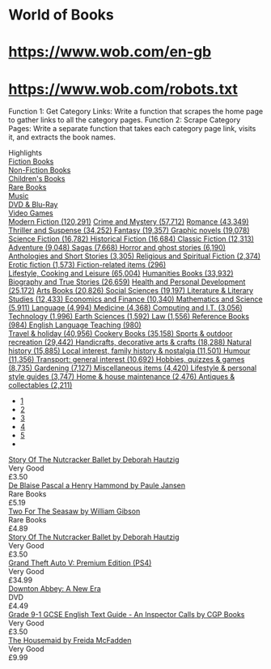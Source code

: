 # World of Books
# https://www.wob.com/en-gb
# https://www.wob.com/robots.txt

Function 1: Get Category Links: Write a function that scrapes the home page to gather links to all the category pages.
Function 2: Scrape Category Pages: Write a separate function that takes each category page link, visits it, and extracts the book names.

<div class="container">
<div class="dropdown categoryRow d-flex">
<div tabindex="0" class="categoryItem">
<span class="categoryName">Highlights</span><!----></div><div tabindex="0" class="categoryItem">
<a href="/en-gb/category/fiction-books" class="categoryName">Fiction Books</a><!----></div><div tabindex="0" class="categoryItem">
<a href="/en-gb/category/non-fiction-books" class="categoryName">Non-Fiction Books</a><!----></div><div tabindex="0" class="categoryItem">
<a href="/en-gb/category/childrens-books" class="categoryName">Children's Books</a><!----></div><div tabindex="0" class="categoryItem">
<a href="/en-gb/category/rare-books" class="categoryName">Rare Books</a><!----></div><div tabindex="0" class="categoryItem">
<a href="/en-gb/category/media-music" class="categoryName">Music</a><!----></div><div tabindex="0" class="categoryItem">
<a href="/en-gb/category/dvd-blu-ray" class="categoryName">DVD &amp; Blu-Ray</a><!----></div><div tabindex="0" class="categoryItem">
<a href="/en-gb/category/video-games" class="categoryName">Video Games</a><!----></div></div>

<div class="categoryFilter">
<a href="/en-gb/category/modern-contemporary-fiction-post-c-1945" class="">
    Modern Fiction
    <span>(120,291)</span></a>
<a href="/en-gb/category/crime-mystery" class="">
    Crime and Mystery
    <span>(57,712)</span></a>
<a href="/en-gb/category/romance" class="">
    Romance
    <span>(43,349)</span></a>
<a href="/en-gb/category/thriller-suspense" class="">
    Thriller and Suspense
    <span>(34,252)</span></a><a href="/en-gb/category/fantasy" class="">
    Fantasy
    <span>(19,357)</span></a><a href="/en-gb/category/graphic-novels" class="">
    Graphic novels
    <span>(19,078)</span></a><a href="/en-gb/category/science-fiction" class="">
    Science Fiction
    <span>(16,782)</span></a><a href="/en-gb/category/historical-fiction" class="">
    Historical Fiction
    <span>(16,684)</span></a><a href="/en-gb/category/classic-fiction-pre-c-1945" class="">
    Classic Fiction
    <span>(12,313)</span></a><a href="/en-gb/category/adventure" class="">
    Adventure
    <span>(9,048)</span></a><a href="/en-gb/category/sagas" class="">
    Sagas
    <span>(7,668)</span></a><a href="/en-gb/category/horror-ghost-stories" class="">
    Horror and ghost stories
    <span>(6,190)</span></a><a href="/en-gb/category/fiction-special-features" class="">
    Anthologies and Short Stories
    <span>(3,305)</span></a><a href="/en-gb/category/religious-spiritual-fiction" class="">
    Religious and Spiritual Fiction
    <span>(2,374)</span></a><a href="/en-gb/category/erotic-fiction" class="">
    Erotic fiction
    <span>(1,573)</span></a><a href="/en-gb/category/fiction-related-items" class="">
    Fiction-related items
    <span>(296)</span></a></div>

<div class="categoryFilter">
<a href="/en-gb/category/lifestyle-cooking-and-leisure" class="">
    Lifestyle, Cooking and Leisure
    <span>(65,004)</span></a>
<a href="/en-gb/category/humanities-books" class="">
    Humanities Books
    <span>(33,932)</span></a>
<a href="/en-gb/category/biography-and-true-stories" class="">
    Biography and True Stories
    <span>(26,659)</span></a>
<a href="/en-gb/category/health-and-personal-development" class="">
    Health and Personal Development
    <span>(25,172)</span></a>
<a href="/en-gb/category/arts-books" class="">
    Arts Books
    <span>(20,826)</span></a><a href="/en-gb/category/social-sciences-books" class="">
    Social Sciences
    <span>(19,197)</span></a><a href="/en-gb/category/literature-literary-studies" class="">
    Literature &amp; Literary Studies
    <span>(12,433)</span></a><a href="/en-gb/category/economics-and-finance" class="">
    Economics and Finance
    <span>(10,340)</span></a><a href="/en-gb/category/mathematics-and-science-books" class="">
    Mathematics and Science
    <span>(5,911)</span></a><a href="/en-gb/category/language-books" class="">
    Language
    <span>(4,994)</span></a><a href="/en-gb/category/medicine-books" class="">
    Medicine
    <span>(4,368)</span></a><a href="/en-gb/category/computing-and-it" class="">
    Computing and I.T.
    <span>(3,056)</span></a><a href="/en-gb/category/technology" class="">
    Technology
    <span>(1,996)</span></a><a href="/en-gb/category/earth-sciences-books" class="">
    Earth Sciences
    <span>(1,592)</span></a><a href="/en-gb/category/law-books" class="">
    Law
    <span>(1,556)</span></a><a href="/en-gb/category/reference-books" class="">
    Reference Books
    <span>(984)</span></a><a href="/en-gb/category/english-language-teaching" class="">
    English Language Teaching
    <span>(980)</span></a></div>

<div class="categoryFilter">
<a href="/en-gb/category/travel-holiday" class="">
    Travel &amp; holiday
    <span>(40,956)</span></a><a href="/en-gb/category/cookery-food-drink-etc" class="">
    Cookery Books
    <span>(35,158)</span></a><a href="/en-gb/category/sports-outdoor-recreation" class="">
    Sports &amp; outdoor recreation
    <span>(29,442)</span></a><a href="/en-gb/category/handicrafts-decorative-arts-crafts" class="">
    Handicrafts, decorative arts &amp; crafts
    <span>(18,288)</span></a><a href="/en-gb/category/natural-history" class="">
    Natural history
    <span>(15,885)</span></a><a href="/en-gb/category/local-interest-family-history-nostalgia" class="">
    Local interest, family history &amp; nostalgia
    <span>(11,501)</span></a><a href="/en-gb/category/humour" class="">
    Humour
    <span>(11,356)</span></a><a href="/en-gb/category/transport-general-interest" class="">
    Transport: general interest
    <span>(10,692)</span></a><a href="/en-gb/category/hobbies-quizzes-games" class="">
    Hobbies, quizzes &amp; games
    <span>(8,735)</span></a><a href="/en-gb/category/gardening" class="">
    Gardening
    <span>(7,127)</span></a><a href="/en-gb/category/miscellaneous-items" class="">
    Miscellaneous items
    <span>(4,420)</span></a><a href="/en-gb/category/lifestyle-personal-style-guides" class="">
    Lifestyle &amp; personal style guides
    <span>(3,747)</span></a><a href="/en-gb/category/home-house-maintenance" class="">
    Home &amp; house maintenance
    <span>(2,476)</span></a><a href="/en-gb/category/antiques-collectables" class="">
    Antiques &amp; collectables
    <span>(2,211)</span></a></div>

<ul class="pagination mb-0"><!----><li class="page-item active"><a href="/en-gb/category/fiction-books" aria-current="page" class="page-link activeLink nuxt-link-active">
        1
      </a></li><li class="page-item"><a href="/en-gb/category/fiction-books/2" class="page-link">
        2
      </a></li><li class="page-item"><a href="/en-gb/category/fiction-books/3" class="page-link">
        3
      </a></li><li class="page-item"><a href="/en-gb/category/fiction-books/4" class="page-link">
        4
      </a></li><li class="page-item"><a href="/en-gb/category/fiction-books/5" class="page-link">
        5
      </a></li><li class="page-item"><a href="/en-gb/category/fiction-books/2" class="page-link" rel="next"><i aria-hidden="true" class="icon-right-arrow"></i></a></li></ul>    

<div class="item gridItem col-6 col-sm-4 col-lg-3 mb-4">
<a href="/en-gb/books/deborah-hautzig/story-of-the-nutcracker-ballet/9780394881782" class="itemTitle mt-2 excludeLinkStyle">
<span class="title">Story Of The Nutcracker Ballet</span>
<span class="author">by Deborah Hautzig</span></a>
<div class="itemType">Very Good</div>
<div class="itemPrice">
      £3.50

<div class="item gridItem col-6 col-sm-4 col-lg-3 mb-4">
<a href="/en-gb/rare-books/paule-jansen/de-blaise-pascal-a-henry-hammond/1615200690LIB" class="itemTitle mt-2 excludeLinkStyle">
<span class="title">De Blaise Pascal a Henry Hammond</span>
<span class="author">by Paule Jansen</span></a><div class="itemContent">
<div class="itemType">Rare Books</div>
<div class="itemPrice">
      £5.19

<div class="item gridItem col-6 col-sm-4 col-lg-3 mb-4">
<a href="/en-gb/rare-books/william-gibson/two-for-the-seasaw/1620301566DPB" class="itemTitle mt-2 excludeLinkStyle">
<span class="title">Two For The Seasaw</span>
<span class="author">by William Gibson</span></a><div class="itemContent">
<div class="itemType">Rare Books</div>
<div class="itemPrice">
      £4.89

<div class="item gridItem col-6 col-sm-4 col-lg-3 mb-4">
<a href="/en-gb/books/deborah-hautzig/story-of-the-nutcracker-ballet/9780394881782" class="itemTitle mt-2 excludeLinkStyle">
<span class="title">Story Of The Nutcracker Ballet</span>
<span class="author">by Deborah Hautzig</span></a><div class="itemContent">
<div class="itemType">Very Good</div>
<div class="itemPrice">
      £3.50

<div class="item gridItem col-6 col-sm-4 col-lg-3 mb-4">
<a href="/en-gb/videogame/grand-theft-auto-v-premium-edition-ps4/5026555424264" class="itemTitle mt-2 excludeLinkStyle">
<span class="title">Grand Theft Auto V: Premium Edition (PS4)</span>
<span class="author"></span></a><div class="itemContent">
<div class="itemType">Very Good</div>
<div class="itemPrice">
      £34.99

<div class="item gridItem col-6 col-sm-4 col-lg-3 mb-4">
<a href="/en-gb/film/dvd/downton-abbey-a-new-era/5053083243265" class="itemTitle mt-2 excludeLinkStyle">
<span class="title">Downton Abbey: A New Era</span>
<span class="author"></span></a><div class="itemContent">
<div class="itemType">DVD</div>
<div class="itemPrice">
      £4.49

<div class="item gridItem col-6 col-sm-4 col-lg-3 mb-4">
<a href="/en-gb/books/cgp-books/grade-9-1-gcse-english-text-guide-an-inspector-calls/9781841461151" class="itemTitle mt-2 excludeLinkStyle">
<span class="title">Grade 9-1 GCSE English Text Guide - An Inspector Calls</span>
<span class="author">by CGP Books</span></a><div class="itemContent">
<div class="itemType">Very Good</div>
<div class="itemPrice">
      £3.50

<div class="item gridItem col-6 col-sm-4 col-lg-3 mb-4">
<a href="/en-gb/books/freida-mcfadden/housemaid/9781408728512" class="itemTitle mt-2 excludeLinkStyle">
<span class="title">The Housemaid</span>
<span class="author">by Freida McFadden</span></a><div class="itemContent">
<div class="itemType">Very Good</div>
<div class="itemPrice">
      £9.99
      